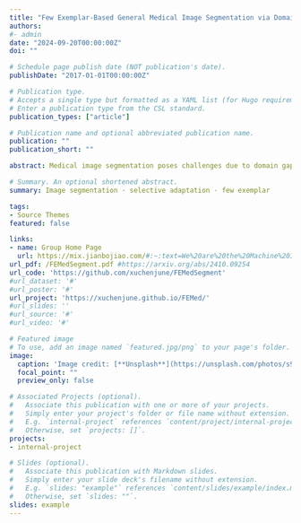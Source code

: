 ```yaml
---
title: "Few Exemplar-Based General Medical Image Segmentation via Domain-Aware Selective Adaptation"
authors:
#- admin
date: "2024-09-20T00:00:00Z"
doi: ""

# Schedule page publish date (NOT publication's date).
publishDate: "2017-01-01T00:00:00Z"

# Publication type.
# Accepts a single type but formatted as a YAML list (for Hugo requirements).
# Enter a publication type from the CSL standard.
publication_types: ["article"]

# Publication name and optional abbreviated publication name.
publication: ""
publication_short: ""

abstract: Medical image segmentation poses challenges due to domain gaps, data modality variations, and dependency on domain knowledge or experts, especially for low- and middle-income countries (LMICs). Whereas for humans, given a few exemplars (with corresponding labels), we are able to segment different medical images even without extensive domain-specific clinical training. In addition, current SAM-based medical segmentation models use fine-grained visual prompts, such as the maximum bounding rectangle generated from manually annotated lesion area segmentation masks, as bounding box prompt during the testing phase. However, in actual clinical diagnosis, no prior konwledge is avaiable for such fine-grained visual prompt. Our experimental results also reveal that previoums models nearly fail to predict when given coarser bbox prompts. Considering these drawbacks, we propose a domain-aware selective adaptation approach to adapt the general knowledge learned from a large model trained with natural images to the corresponding medical domains/modalities with access to only a few (e.g., less than 5) exemplars. Our method mitigates the aforementioned limitations, providing an efficient and LMICs-friendly solution. Extensive experimental analysis showcases the effectiveness of our approach, offering potential advancements in healthcare diagnostics and clinical applications in LMICs.

# Summary. An optional shortened abstract.
summary: Image segmentation · selective adaptation · few exemplar

tags:
- Source Themes
featured: false

links:
- name: Group Home Page
  url: https://mix.jianbojiao.com/#:~:text=We%20are%20the%20Machine%20Intelligence%20+%20x%20group%20at%20the
url_pdf: /FEMedSegment.pdf #https://arxiv.org/abs/2410.09254
url_code: 'https://github.com/xuchenjune/FEMedSegment'
#url_dataset: '#'
#url_poster: '#'
url_project: 'https://xuchenjune.github.io/FEMed/'
#url_slides: ''
#url_source: '#'
#url_video: '#'

# Featured image
# To use, add an image named `featured.jpg/png` to your page's folder. 
image:
  caption: 'Image credit: [**Unsplash**](https://unsplash.com/photos/s9CC2SKySJM)'
  focal_point: ""
  preview_only: false

# Associated Projects (optional).
#   Associate this publication with one or more of your projects.
#   Simply enter your project's folder or file name without extension.
#   E.g. `internal-project` references `content/project/internal-project/index.md`.
#   Otherwise, set `projects: []`.
projects:
- internal-project

# Slides (optional).
#   Associate this publication with Markdown slides.
#   Simply enter your slide deck's filename without extension.
#   E.g. `slides: "example"` references `content/slides/example/index.md`.
#   Otherwise, set `slides: ""`.
slides: example
---
```

